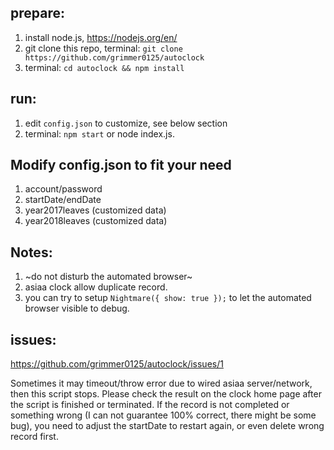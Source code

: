 ## prepare:
1. install node.js, https://nodejs.org/en/
2. git clone this repo, terminal: `git clone https://github.com/grimmer0125/autoclock`
3. terminal: `cd autoclock && npm install`

## run:
1. edit `config.json` to customize, see below section
2. terminal: `npm start` or node index.js.

## Modify config.json to fit your need

1. account/password
2. startDate/endDate
4. year2017leaves (customized data)
3. year2018leaves (customized data)

## Notes:
1. ~do not disturb the automated browser~
2. asiaa clock allow duplicate record.
3. you can try to setup `Nightmare({ show: true });` to let the automated browser visible to debug.

## issues:
https://github.com/grimmer0125/autoclock/issues/1

Sometimes it may timeout/throw error due to wired asiaa server/network, then this script stops. Please check the result on the clock home page after the script is finished or terminated. If the record is not completed or something wrong (I can not guarantee 100% correct, there might be some bug), you need to adjust the startDate to restart again, or even delete wrong record first. 
